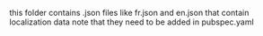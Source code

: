 this folder contains .json files like fr.json and en.json that contain localization data
note that they need to be added in pubspec.yaml